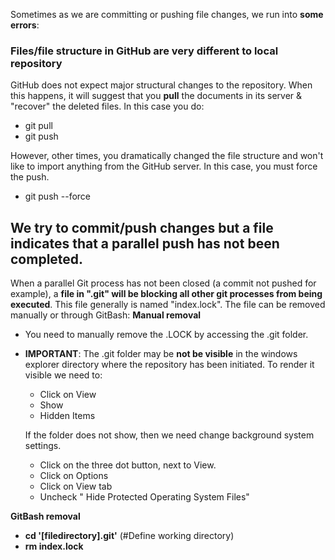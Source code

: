 
Sometimes as we are committing or pushing file changes, we run into **some errors**: 

### Files/file structure in GitHub are very different to local repository 

GitHub does not expect major structural changes to the repository. When this happens, it will suggest that you **pull** the documents in its server & "recover" the deleted files. In this case you do: 
- git pull 
- git push 

However, other times, you dramatically changed the file structure and won't like to import anything from the GitHub server. In this case, you must force the push. 
- git push --force

## We try to commit/push changes but a file indicates that a parallel push has not been completed. 

When a parallel Git process has not been closed (a commit not pushed for example), a **file in ".git" will be blocking all other git processes from being executed**. This file generally is named "index.lock". The file can be removed manually or through GitBash: 
**Manual removal**
- You need to manually remove the .LOCK by accessing the .git folder. 
- **IMPORTANT**: The .git folder may be **not be visible** in the windows explorer directory where the repository has been initiated. To render it visible we need to: 
	- Click on View 
	- Show 
	- Hidden Items
	
	If the folder does not show, then we need change background system settings. 
	- Click on the three dot button, next to View.
	- Click on Options 
	- Click on View tab 
	- Uncheck " Hide Protected Operating System Files"

**GitBash removal**
- **cd '[filedirectory].git'** (#Define working directory)
- **rm index.lock**